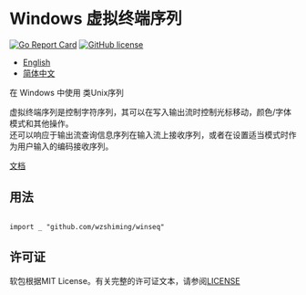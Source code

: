 # Windows 虚拟终端序列

[![Go Report Card](https://goreportcard.com/badge/github.com/wzshiming/winseq)](https://goreportcard.com/report/github.com/wzshiming/winseq)
[![GitHub license](https://img.shields.io/github/license/wzshiming/winseq.svg)](https://github.com/wzshiming/winseq/blob/master/LICENSE)

- [English](https://github.com/wzshiming/winseq/blob/master/README.md)
- [简体中文](https://github.com/wzshiming/winseq/blob/master/README_cn.md)

在 Windows 中使用 类Unix序列

虚拟终端序列是控制字符序列，其可以在写入输出流时控制光标移动，颜色/字体模式和其他操作。  
还可以响应于输出流查询信息序列在输入流上接收序列，或者在设置适当模式时作为用户输入的编码接收序列。  

[文档](https://docs.microsoft.com/en-us/windows/console/console-virtual-terminal-sequences)

## 用法

``` golang

import _ "github.com/wzshiming/winseq"

```

## 许可证

软包根据MIT License。有关完整的许可证文本，请参阅[LICENSE](https://github.com/wzshiming/winseq/blob/master/LICENSE)

